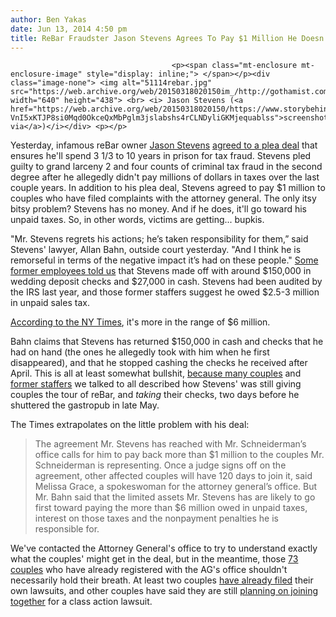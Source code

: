 ```yaml
---
author: Ben Yakas
date: Jun 13, 2014 4:50 pm
title: ReBar Fraudster Jason Stevens Agrees To Pay $1 Million He Doesn't Have To Victims
---
```


	
										<p><span class="mt-enclosure mt-enclosure-image" style="display: inline;"> </span></p><div class="image-none"> <img alt="51114rebar.jpg" src="https://web.archive.org/web/20150318020150im_/http://gothamist.com/attachments/byakas/51114rebar.jpg" width="640" height="438"> <br> <i> Jason Stevens (<a href="https://web.archive.org/web/20150318020150/https://www.storybehindthestore.com/general/story_gallery/view.aspx?VnI5xKTJP8si0Mqd0OkceQxMbPglm3jslabshs4rCLNDyliGKMjequablss">screenshot via</a>)</i></div> <p></p>

<p>Yesterday, infamous reBar owner <a href="https://web.archive.org/web/20150318020150/http://gothamist.com/tags/jasonstevens">Jason Stevens</a> <a href="https://web.archive.org/web/20150318020150/http://gothamist.com/2014/06/12/rebar_jason_stevens_deal.php">agreed to a plea deal</a> that ensures he&apos;ll spend 3 1/3 to 10 years in prison for tax fraud. Stevens pled guilty to grand larceny 2 and four counts of criminal tax fraud in the second degree after he allegedly didn&apos;t pay millions of dollars in taxes over the last couple years. In addition to his plea deal, Stevens agreed to pay $1 million to couples who have filed complaints with the attorney general. The only itsy bitsy problem? Stevens has no money. And if he does, it&apos;ll go toward his unpaid taxes. So, in other words, victims are getting... bupkis.</p>

<p>&quot;Mr. Stevens regrets his actions; he&#x2019;s taken responsibility for them,&#x201D; said Stevens&apos; lawyer, Allan Bahn, outside court yesterday. &quot;And I think he is remorseful in terms of the negative impact it&#x2019;s had on these people.&quot; <a href="https://web.archive.org/web/20150318020150/http://gothamist.com/2014/05/11/rebar_owner_owed_irs_millions_claim.php">Some former employees told us</a> that Stevens made off with around $150,000 in wedding deposit checks and $27,000 in cash. Stevens had been audited by the IRS last year, and those former staffers suggest he owed $2.5-3 million in unpaid sales tax.</p>

<p><a href="https://web.archive.org/web/20150318020150/http://www.nytimes.com/2014/06/13/nyregion/brides-gather-outside-court-to-jeer-restaurateur-who-dashed-wedding-plans.html?_r=0">According to the NY Times</a>, it&apos;s more in the range of $6 million.</p>

<p>Bahn claims that Stevens has returned $150,000 in cash and checks that he had on hand (the ones he allegedly took with him when he first disappeared), and that he stopped cashing the checks he received after April. This is all at least somewhat bullshit, <a href="https://web.archive.org/web/20150318020150/http://gothamist.com/2014/05/09/dumbo_rebar_closed.php">because many couples</a> and <a href="https://web.archive.org/web/20150318020150/http://gothamist.com/2014/05/15/rebar_workers_save_day.php">former staffers</a> we talked to all described how Stevens&apos; was still giving couples the tour of reBar, and <em>taking</em> their checks, two days before he shuttered the gastropub in late May.</p>

<p>The Times extrapolates on the little problem with his deal:</p>

<blockquote>The agreement Mr. Stevens has reached with Mr. Schneiderman&#x2019;s office calls for him to pay back more than $1 million to the couples Mr. Schneiderman is representing. Once a judge signs off on the agreement, other affected couples will have 120 days to join it, said Melissa Grace, a spokeswoman for the attorney general&#x2019;s office. But Mr. Bahn said that the limited assets Mr. Stevens has are likely to go first toward paying the more than $6 million owed in unpaid taxes, interest on those taxes and the nonpayment penalties he is responsible for.</blockquote>

<p>We&apos;ve contacted the Attorney General&apos;s office to try to understand exactly what the couples&apos; might get in the deal, but in the meantime, those <a href="https://web.archive.org/web/20150318020150/http://www.brooklynpaper.com/stories/37/25/dtg-rebar-the-big-pay-back-2014-06-20-bk_37_25.html">73 couples</a> who have already registered with the AG&apos;s office shouldn&apos;t necessarily hold their breath. At least two couples <a href="https://web.archive.org/web/20150318020150/http://gothamist.com/2014/05/23/stranded_rebar_couple_become_first.php">have already filed</a> their own lawsuits, and other couples have said they are still <a href="https://web.archive.org/web/20150318020150/http://gothamist.com/2014/05/15/rebar_workers_save_day.php">planning on joining together</a> for a class action lawsuit.</p>					
										
									
				